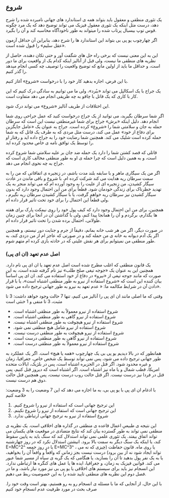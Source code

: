 ## شروع

یک تئوری منطقی و معقول باید بتواند همه ی استاندارد های جهانی نامبرده شده را شرح دهد، درست مثل اینکه یک تئوری معقول فیزیک می تواند توضیح دهد که یک مرد چگونه قوس توپ بیسبال پرتاب شده را میتواند به طور ناخودآگاه محاسبه کند و آن را بگیرد.

اگر چهارچوب یو پی بی بتواند این استاندارد ها را شرح دهد، بنابراین آن حداقل آزمون «عقل سلیم» را قبول شده است. 

این به این معنی نیست که برخی راه حل  های شگفت آور  و حتی تکان دهنده، حاصل از نظریه های منطقی ما نیست، ولی قبل از آنالیز اینکه کدام یک از واقعیت برای ما دور است، و حداقل ما باید از اولین مانع که توضیح واقعیت را توصیف چه کسی انجام میدهد  را گذر کنیم.

با این فرض، اجازه بدهید کار خود را  با درخواست «شروع» آغاز کنیم.

یک جراح با یک اسکالپل می تواند «ببُرد»، ولی ما می توانیم به سادگی درک کنیم که این کار با کاری که یک قاتل با چاقو به چه طریقی انجام می دهد متفاوت است.

این اختلافات از طریف آنالیز «شروع» می تواند درک شود.

اگر شما سرطان بگیرید، می توانید از یک جراح درخواست کنید که عمل جراحی روی شما انجام دهد. دلیل اینکه «برش» جراح برای شما غیرمنطقی نیست این است که سرطان حمله به جان و سلامتی شما را «شروع» کرده است. جراح به عنوان یک «عامل جایگزین برای دفاع از خود» عمل می کند، درست مثل مردی که به طرف یک قاتل که به شما حمله کرده است شلیک می کند. همچنین شما رضایت خود را به جراح داده اید و رفتار او را توسط یک توافق نامه ی خاص محدود کرده اید.

قاتلی که قصد کشتن شما را  دارد یک حمله ضد جان بر علیه سلامتی شما شروع کرده است، و به همین دلیل است که چرا حمله ی او به طور منطقی مخالف کاری است که جراح به چه نحوی انجام می دهد. 

اگر من یک سیگاری ماهر و با سابقه بلند مدت باشم، در زنجیره ی اتفاقاتی که من را به سمت سرطان ریه هدایت می کند شرکت کرده ام. با شروع و باقی ماندن در عادت سیگار کشیدن، من زنجیره ای از علیت را به وجود آورده ام که می تواند منجر به یک تهدید خطرناک برای زندگی خودمان شود. قطعاً برای من این احتمال وجود دارد که بدون سیگار کشیدن نیز سرطان ریه خواهم گرفت، یا با سیگار کشیدن سرطان ریه نگیرم ، ولی قطعاً این احتمال را برای خود تحت تاثیر قرار داده ام. 

همچنین، برای من این احتمال وجود دارد که کیف پول خود را روی نیمکت پارک برای هفته ها بگذارم، برگردم و آن را همانجا پیدا کنم، ولی با گذاشتن آن در آنجا برای چنین زمان طولانی، احتمال برده شدن را تحت تاثیر قرار داده ام.

در صورت دیگر، اگر من هر شب خانه بمانم، دقیقاً از جرم و جنایت دور نیستم، و همچنین اگر یک آدم دیوانه به خانه ی من حمله کند و در صورتی که عاجز ام از من دزدی کند، به طور منطقی من نمیتوانم برای هر نقش علیتی که در حادثه بازی کرده ام متهم شوم. 

### (اصل عدم تعهد (ان ای پی

یک قانون منطقی که اغلب مطرح شده است اصل عدم تعهد یا ان ای پی نام دارد. همچنین این به عنوان یک «جوجه تیغی صلح طلب» نیز نام گرفته شده است، به این صورت که مانند جوجه تیغی از «نیرو» در دفاع از خود استفاده می کند. ان ای پی  اساساً بیان کننده این است که «شروع استفاده از نیرو به طور منطقی اشتباه است»، یا با قرار دادن آن در شرایط مکالمه ما: « عدم تعهد به نیرو به طور جهانی ترجیح داده می شود». 

وقتی که ما اصلی مانند ان ای پی را آنالیز می کنیم، تنها 7 حالت وجود خواهد داشت: 3 تا مثبت، 3 تا منفی و 1 خنثی است

- .شروع استفاده از نیرو معمولاً به طور منظقی اشتباه است
- .شروع استفاده از نیرو گاهی به طور منطقی اشتباه است
- .شروع استفاده از نیرو هیچوقت به طور منطقی اشتباه نیست
- .شروع استفاده از نیرو شامل هیچ منطقی نمی شود
- .شروع استفاده از نیرو هیچوقت به طور منطقی درست نیست
- .شروع استفاده از نیرو گاهی به طور منطقی درست است
- .شروع استفاده از نیرو معمولاً به طور منطقی درست است

همانطور که در بالا دیدیم یو پی بی یک چهارچوب «همه یا هیچ» است. اگر یک عملکرد به طور جهانی ترجیح داده می شود، پس نمی تواند توسط یک شخص خاص، جغرافیا، زمان و غیره محدود شود. اگر قتل در الجزیره اشتباه است، پس در بلژیک، ایالات متحده امریکا، قطب شمال و یا ماه نیز اشتباه است. اگر اشتباه است که دیروز قتل کنیم، پس قتل در فردا نیز درست نیست. اگر قتل حالت روب درست نیست، پس همچنین قتل حالت دوق هم درست نیست. 

:با ادغام ان ای پی  با یو پی بی، به ما اجازه می دهد که این 7 وضعیت را به 3 وضعیت خلاصه کنیم

1. .این ترجیح جهانی است که استفاده از نیرو را شروع کنیم
2. .این ترجیح جهانی است که استفاده از نیرو را شروع نکینم
3. .شروع استفاده از نیرو به ترجیح جهانی ارتباطی ندارد

این نتیجه ی طبیعیِ اعمال قاعده ی منطقی در گذاره های اخلاقی است. یک نظریه ی منطقی نمی تواند به طور گسترده بیان کند که نتایج متضادی در موقعیت های یکسان می تواند اتفاق بیفتد. یک تئوری علمی نمی تواند استدلال کند که سنگ باید به پایین سقوط کند، یا اینکه یک سنگ دیگر به سمت بالا برود. انیشتن استدلال نکرد که در روز چهارشنبه E=MC^2^  یا در روز جمعه E=MC^3^ ، یا روی ماه. قانون حفاظت (چیزی که نه می تواند ایجاد شود نه از بین برود) درست نیست بجز زمانی که واقعاً و واقعاً آن را بخواهید، یا به یک نفر پول بدهید تا آن را بسازید، یا هنگامی که یک گربه ی سیاه از مسیر شما عبور می کند. قوانین فیزیک به زمان، و جغرافیا، ایده ها یا عمل های کنگره ها ارتباطی ندارد. این انسجام نیز باید برای سیستم های اخلاقی یا یو پی بی نیز مورد نیاز باشد، و ما در فصل دوم  این نظریه های منطقی تایید شده را به این خصوصیت ربط می دهیم.

.با این حال، از آنجایی که ما با مسئله ی انسجام رو به رو هستیم، بهتر است وقت خود را صرف بحث در مورد ظرفیت عدم انسجامِ خود کنیم
